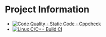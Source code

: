 # Project Information
* [![Code Quality - Static Code - Cppcheck](https://github.com/260734/MiniProject_C/actions/workflows/cppcheck.yml/badge.svg)](https://github.com/260734/MiniProject_C/actions/workflows/cppcheck.yml)
* [![Linux C/C++ Build CI](https://github.com/260734/MiniProject_C/actions/workflows/main.yml/badge.svg)](https://github.com/260734/MiniProject_C/actions/workflows/main.yml)

